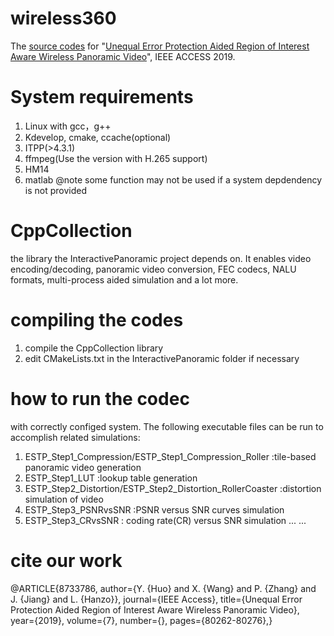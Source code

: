 # wireless360
The [source codes](https://github.com/huoyongkai/Wireless360) for "[Unequal Error Protection Aided Region of Interest Aware Wireless Panoramic Video](https://ieeexplore.ieee.org/document/8733786)", IEEE ACCESS 2019.

# System requirements
1. Linux with gcc，g++
2. Kdevelop, cmake, ccache(optional)
3. ITPP(>4.3.1)
4. ffmpeg(Use the version with H.265 support)
5. HM14
6. matlab
@note some function may not be used if a system depdendency is not provided

# CppCollection
the library the InteractivePanoramic project depends on. It enables video encoding/decoding, panoramic video conversion, FEC codecs, NALU formats, multi-process aided simulation and a lot more.

# compiling the codes
1. compile the CppCollection library
2. edit CMakeLists.txt in the InteractivePanoramic folder if necessary

# how to run the codec
with correctly configed system. The following executable files can be run to accomplish related simulations:
1. ESTP_Step1_Compression/ESTP_Step1_Compression_Roller :tile-based panoramic video generation
2. ESTP_Step1_LUT :lookup table generation
3. ESTP_Step2_Distortion/ESTP_Step2_Distortion_RollerCoaster :distortion simulation of video
4. ESTP_Step3_PSNRvsSNR :PSNR versus SNR curves simulation
5. ESTP_Step3_CRvsSNR : coding rate(CR) versus SNR simulation
...
...

# cite our work
@ARTICLE{8733786,
  author={Y. {Huo} and X. {Wang} and P. {Zhang} and J. {Jiang} and L. {Hanzo}},
  journal={IEEE Access},
  title={Unequal Error Protection Aided Region of Interest Aware Wireless Panoramic Video},
  year={2019},
  volume={7},
  number={},
  pages={80262-80276},}
